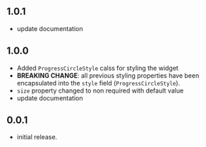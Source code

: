 ## 1.0.1

* update documentation

## 1.0.0

* Added `ProgressCircleStyle` calss for styling the widget
* **BREAKING CHANGE**: all previous styling properties have been encapsulated into the `style` field (`ProgressCircleStyle`).
* `size` property changed to non required with default value
* update documentation

## 0.0.1

* initial release.

